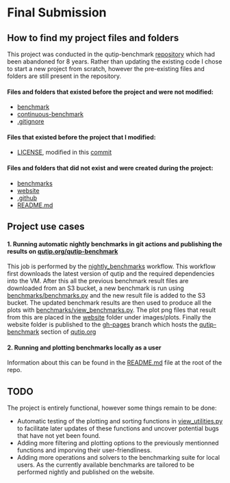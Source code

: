 # Final Submission

## How to find my project files and folders 
This project was conducted in the qutip-benchmark [repository](https://github.com/qutip/qutip-benchmark) which had been abandoned for 8 years.
Rather than updating the existing code I chose to start a new project from scratch, however the pre-existing files and folders are still present in the repository.  
#### Files and folders that existed before the project and were not modified:
- [benchmark](https://github.com/qutip/qutip-benchmark/tree/master/benchmark)
- [continuous-benchmark](https://github.com/qutip/qutip-benchmark/tree/master/continuous-benchmark)
- [.gitignore](https://github.com/qutip/qutip-benchmark/blob/master/.gitignore)

#### Files that existed before the project that I modified:
- [LICENSE](https://github.com/qutip/qutip-benchmark/blob/master/LICENSE), modified in this [commit](https://github.com/qutip/qutip-benchmark/commit/dd1cff5ef64ebb0d759fe3b11ac14836bef6281c#diff-c693279643b8cd5d248172d9c22cb7cf4ed163a3c98c8a3f69c2717edd3eacb7)

#### Files and folders that did not exist and were created during the project:
- [benchmarks](https://github.com/qutip/qutip-benchmark/tree/master/benchmarks)
- [website](https://github.com/qutip/qutip-benchmark/tree/master/website)
- [.github](https://github.com/qutip/qutip-benchmark/tree/master/.github)
- [README.md](https://github.com/qutip/qutip-benchmark/blob/master/README.md) 

## Project use cases
#### 1. Running automatic nightly benchmarks in git actions and publishing the results on [qutip.org/qutip-benchmark](https://qutip.org/qutip-benchmark/)

This job is performed by the [nightly_benchmarks](https://github.com/qutip/qutip-benchmark/blob/master/.github/workflows/nightly_benchmarks.yml) workflow.
This workflow first downloads the latest version of qutip and the required dependencies into the VM. After this all the previous benchmark result files are downloaded from an S3
bucket, a new benchmark is run using [benchmarks/benchmarks.py](https://github.com/qutip/qutip-benchmark/blob/master/benchmarks/benchmarks.py) and the new result file is added to the S3 bucket.
The updated benchmark results are then used to produce all the plots with [benchmarks/view_benchmarks.py](https://github.com/qutip/qutip-benchmark/blob/master/benchmarks/view_benchmarks.py).
The plot png files that result from this are placed in the [website](https://github.com/qutip/qutip-benchmark/tree/master/website) folder under images/plots.
Finally the website folder is published to the [gh-pages](https://github.com/qutip/qutip-benchmark/tree/gh-pages) branch which hosts the [qutip-benchmark](https://qutip.org/qutip-benchmark/) section of [qutip.org](https://qutip.org/)

#### 2. Running and plotting benchmarks locally as a user
Information about this can be found in the [README.md](https://github.com/qutip/qutip-benchmark/blob/master/README.md) file at the root of the repo.


## TODO
The project is entirely functional, however some things remain to be done:
- Automatic testing of the plotting and sorting functions in [view_utilities.py](https://github.com/qutip/qutip-benchmark/blob/master/benchmarks/view_utilities.py) to facilitate later updates of these functions and uncover potential bugs that have not yet been found.
- Adding more filtering and plotting options to the previously mentionned functions and imporving their user-friendliness.
- Adding more operations and solvers to the benchmarking suite for local users. As the currently available benchmarks are tailored to be performed nightly and published on the website.  
